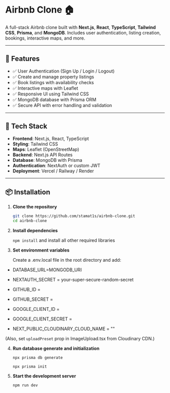 # Airbnb Clone 🏠

A full-stack Airbnb clone built with **Next.js**, **React**, **TypeScript**, **Tailwind CSS**, **Prisma**, and **MongoDB**. Includes user authentication, listing creation, bookings, interactive maps, and more.

---

## 🚀 Features

- ✅ User Authentication (Sign Up / Login / Logout)
- ✅ Create and manage property listings
- ✅ Book listings with availability checks
- ✅ Interactive maps with Leaflet
- ✅ Responsive UI using Tailwind CSS
- ✅ MongoDB database with Prisma ORM
- ✅ Secure API with error handling and validation

---

## 🧰 Tech Stack

- **Frontend**: Next.js, React, TypeScript
- **Styling**: Tailwind CSS
- **Maps**: Leaflet (OpenStreetMap)
- **Backend**: Next.js API Routes
- **Database**: MongoDB with Prisma
- **Authentication**: NextAuth or custom JWT
- **Deployment**: Vercel / Railway / Render

---

## 📦 Installation

1. **Clone the repository**

   ```bash
   git clone https://github.com/stamat1s/airbnb-clone.git
   cd airbnb-clone
   ```
2. **Install dependencies**

   ```npm install``` and install all other required libraries

3. **Set environment variables**

   Create a .env.local file in the root directory and add:
   
- DATABASE_URL=MONGODB_URI
- NEXTAUTH_SECRET = your-super-secure-random-secret
- GITHUB_ID =
- GITHUB_SECRET =
   
- GOOGLE_CLIENT_ID = 
- GOOGLE_CLIENT_SECRET = 
   
- NEXT_PUBLIC_CLOUDINARY_CLOUD_NAME = ""

(Also, set ```uploadPreset``` prop in ImageUpload.tsx from Cloudinary CDN.)

4. **Run database generate and initialization**

   ```npx prisma db generate```
   
   ```npx prisma init```

6. **Start the development server**

   ```npm run dev```
